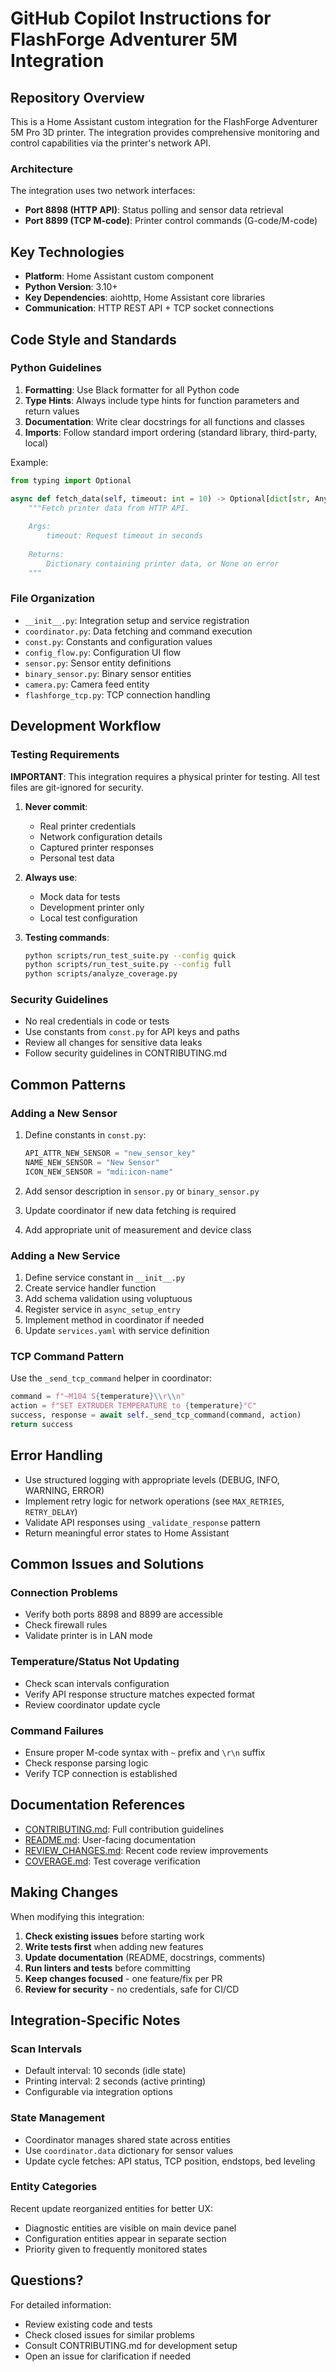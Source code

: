 # GitHub Copilot Instructions for FlashForge Adventurer 5M Integration

## Repository Overview

This is a Home Assistant custom integration for the FlashForge Adventurer 5M Pro 3D printer. The integration provides comprehensive monitoring and control capabilities via the printer's network API.

### Architecture

The integration uses two network interfaces:
- **Port 8898 (HTTP API)**: Status polling and sensor data retrieval
- **Port 8899 (TCP M-code)**: Printer control commands (G-code/M-code)

## Key Technologies

- **Platform**: Home Assistant custom component
- **Python Version**: 3.10+
- **Key Dependencies**: aiohttp, Home Assistant core libraries
- **Communication**: HTTP REST API + TCP socket connections

## Code Style and Standards

### Python Guidelines

1. **Formatting**: Use Black formatter for all Python code
2. **Type Hints**: Always include type hints for function parameters and return values
3. **Documentation**: Write clear docstrings for all functions and classes
4. **Imports**: Follow standard import ordering (standard library, third-party, local)

Example:
```python
from typing import Optional

async def fetch_data(self, timeout: int = 10) -> Optional[dict[str, Any]]:
    """Fetch printer data from HTTP API.
    
    Args:
        timeout: Request timeout in seconds
        
    Returns:
        Dictionary containing printer data, or None on error
    """
```

### File Organization

- `__init__.py`: Integration setup and service registration
- `coordinator.py`: Data fetching and command execution
- `const.py`: Constants and configuration values
- `config_flow.py`: Configuration UI flow
- `sensor.py`: Sensor entity definitions
- `binary_sensor.py`: Binary sensor entities
- `camera.py`: Camera feed entity
- `flashforge_tcp.py`: TCP connection handling

## Development Workflow

### Testing Requirements

**IMPORTANT**: This integration requires a physical printer for testing. All test files are git-ignored for security.

1. **Never commit**:
   - Real printer credentials
   - Network configuration details
   - Captured printer responses
   - Personal test data

2. **Always use**:
   - Mock data for tests
   - Development printer only
   - Local test configuration

3. **Testing commands**:
   ```bash
   python scripts/run_test_suite.py --config quick
   python scripts/run_test_suite.py --config full
   python scripts/analyze_coverage.py
   ```

### Security Guidelines

- No real credentials in code or tests
- Use constants from `const.py` for API keys and paths
- Review all changes for sensitive data leaks
- Follow security guidelines in CONTRIBUTING.md

## Common Patterns

### Adding a New Sensor

1. Define constants in `const.py`:
   ```python
   API_ATTR_NEW_SENSOR = "new_sensor_key"
   NAME_NEW_SENSOR = "New Sensor"
   ICON_NEW_SENSOR = "mdi:icon-name"
   ```

2. Add sensor description in `sensor.py` or `binary_sensor.py`
3. Update coordinator if new data fetching is required
4. Add appropriate unit of measurement and device class

### Adding a New Service

1. Define service constant in `__init__.py`
2. Create service handler function
3. Add schema validation using voluptuous
4. Register service in `async_setup_entry`
5. Implement method in coordinator if needed
6. Update `services.yaml` with service definition

### TCP Command Pattern

Use the `_send_tcp_command` helper in coordinator:
```python
command = f"~M104 S{temperature}\\r\\n"
action = f"SET EXTRUDER TEMPERATURE to {temperature}°C"
success, response = await self._send_tcp_command(command, action)
return success
```

## Error Handling

- Use structured logging with appropriate levels (DEBUG, INFO, WARNING, ERROR)
- Implement retry logic for network operations (see `MAX_RETRIES`, `RETRY_DELAY`)
- Validate API responses using `_validate_response` pattern
- Return meaningful error states to Home Assistant

## Common Issues and Solutions

### Connection Problems
- Verify both ports 8898 and 8899 are accessible
- Check firewall rules
- Validate printer is in LAN mode

### Temperature/Status Not Updating
- Check scan intervals configuration
- Verify API response structure matches expected format
- Review coordinator update cycle

### Command Failures
- Ensure proper M-code syntax with `~` prefix and `\r\n` suffix
- Check response parsing logic
- Verify TCP connection is established

## Documentation References

- [CONTRIBUTING.md](../CONTRIBUTING.md): Full contribution guidelines
- [README.md](../README.md): User-facing documentation
- [REVIEW_CHANGES.md](../REVIEW_CHANGES.md): Recent code review improvements
- [COVERAGE.md](../COVERAGE.md): Test coverage verification

## Making Changes

When modifying this integration:

1. **Check existing issues** before starting work
2. **Write tests first** when adding new features
3. **Update documentation** (README, docstrings, comments)
4. **Run linters and tests** before committing
5. **Keep changes focused** - one feature/fix per PR
6. **Review for security** - no credentials, safe for CI/CD

## Integration-Specific Notes

### Scan Intervals
- Default interval: 10 seconds (idle state)
- Printing interval: 2 seconds (active printing)
- Configurable via integration options

### State Management
- Coordinator manages shared state across entities
- Use `coordinator.data` dictionary for sensor values
- Update cycle fetches: API status, TCP position, endstops, bed leveling

### Entity Categories
Recent update reorganized entities for better UX:
- Diagnostic entities are visible on main device panel
- Configuration entities appear in separate section
- Priority given to frequently monitored states

## Questions?

For detailed information:
- Review existing code and tests
- Check closed issues for similar problems
- Consult CONTRIBUTING.md for development setup
- Open an issue for clarification if needed
